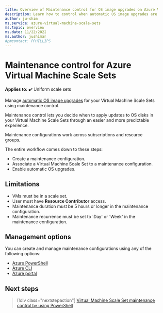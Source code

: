 ```yaml
---
title: Overview of Maintenance control for OS image upgrades on Azure Virtual Machine Scale Sets
description: Learn how to control when automatic OS image upgrades are rolled out to your Azure Virtual Machine Scale Sets using Maintenance control.
author: ju-shim
ms.service: azure-virtual-machine-scale-sets
ms.topic: overview
ms.date: 11/22/2022
ms.author: jushiman
#pmcontact: PPHILLIPS
---
```


# Maintenance control for Azure Virtual Machine Scale Sets 

**Applies to:** :heavy_check_mark: Uniform scale sets

Manage [automatic OS image upgrades](../virtual-machine-scale-sets/virtual-machine-scale-sets-automatic-upgrade.md) for your Virtual Machine Scale Sets using maintenance control.

Maintenance control lets you decide when to apply updates to OS disks in your Virtual Machine Scale Sets through an easier and more predictable experience. 

Maintenance configurations work across subscriptions and resource groups.

The entire workflow comes down to these steps: 
- Create a maintenance configuration.
- Associate a Virtual Machine Scale Set to a maintenance configuration.
- Enable automatic OS upgrades.


## Limitations

- VMs must be in a scale set.
- User must have **Resource Contributor** access.
- Maintenance duration must be 5 hours or longer in the maintenance configuration.
- Maintenance recurrence must be set to 'Day' or 'Week' in the maintenance configuration.


## Management options

You can create and manage maintenance configurations using any of the following options:

- [Azure PowerShell](virtual-machine-scale-sets-maintenance-control-powershell.md)
- [Azure CLI](virtual-machine-scale-sets-maintenance-control-cli.md)
- [Azure portal](virtual-machine-scale-sets-maintenance-control-portal.md)


## Next steps

> [!div class="nextstepaction"]
> [Virtual Machine Scale Set maintenance control by using PowerShell](virtual-machine-scale-sets-maintenance-control-powershell.md)
